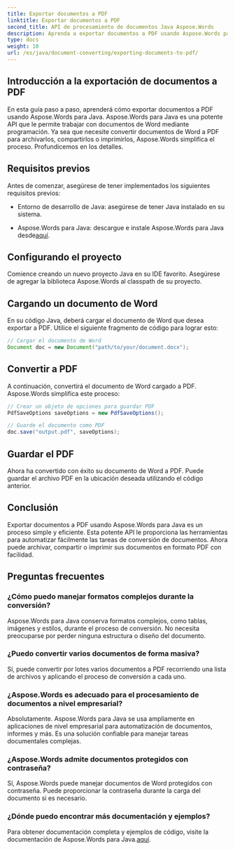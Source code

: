 ```yaml
---
title: Exportar documentos a PDF
linktitle: Exportar documentos a PDF
second_title: API de procesamiento de documentos Java Aspose.Words
description: Aprenda a exportar documentos a PDF usando Aspose.Words para Java. Esta guía paso a paso simplifica el proceso para una conversión de documentos perfecta.
type: docs
weight: 10
url: /es/java/document-converting/exporting-documents-to-pdf/
---
```


## Introducción a la exportación de documentos a PDF

En esta guía paso a paso, aprenderá cómo exportar documentos a PDF usando Aspose.Words para Java. Aspose.Words para Java es una potente API que le permite trabajar con documentos de Word mediante programación. Ya sea que necesite convertir documentos de Word a PDF para archivarlos, compartirlos o imprimirlos, Aspose.Words simplifica el proceso. Profundicemos en los detalles.

## Requisitos previos

Antes de comenzar, asegúrese de tener implementados los siguientes requisitos previos:

- Entorno de desarrollo de Java: asegúrese de tener Java instalado en su sistema.

-  Aspose.Words para Java: descargue e instale Aspose.Words para Java desde[aquí](https://releases.aspose.com/words/java/).

## Configurando el proyecto

Comience creando un nuevo proyecto Java en su IDE favorito. Asegúrese de agregar la biblioteca Aspose.Words al classpath de su proyecto.

## Cargando un documento de Word

En su código Java, deberá cargar el documento de Word que desea exportar a PDF. Utilice el siguiente fragmento de código para lograr esto:

```java
// Cargar el documento de Word
Document doc = new Document("path/to/your/document.docx");
```

## Convertir a PDF

A continuación, convertirá el documento de Word cargado a PDF. Aspose.Words simplifica este proceso:

```java
// Crear un objeto de opciones para guardar PDF
PdfSaveOptions saveOptions = new PdfSaveOptions();

// Guarde el documento como PDF
doc.save("output.pdf", saveOptions);
```

## Guardar el PDF

Ahora ha convertido con éxito su documento de Word a PDF. Puede guardar el archivo PDF en la ubicación deseada utilizando el código anterior.

## Conclusión

Exportar documentos a PDF usando Aspose.Words para Java es un proceso simple y eficiente. Esta potente API le proporciona las herramientas para automatizar fácilmente las tareas de conversión de documentos. Ahora puede archivar, compartir o imprimir sus documentos en formato PDF con facilidad.

## Preguntas frecuentes

### ¿Cómo puedo manejar formatos complejos durante la conversión?

Aspose.Words para Java conserva formatos complejos, como tablas, imágenes y estilos, durante el proceso de conversión. No necesita preocuparse por perder ninguna estructura o diseño del documento.

### ¿Puedo convertir varios documentos de forma masiva?

Sí, puede convertir por lotes varios documentos a PDF recorriendo una lista de archivos y aplicando el proceso de conversión a cada uno.

### ¿Aspose.Words es adecuado para el procesamiento de documentos a nivel empresarial?

Absolutamente. Aspose.Words para Java se usa ampliamente en aplicaciones de nivel empresarial para automatización de documentos, informes y más. Es una solución confiable para manejar tareas documentales complejas.

### ¿Aspose.Words admite documentos protegidos con contraseña?

Sí, Aspose.Words puede manejar documentos de Word protegidos con contraseña. Puede proporcionar la contraseña durante la carga del documento si es necesario.

### ¿Dónde puedo encontrar más documentación y ejemplos?

 Para obtener documentación completa y ejemplos de código, visite la documentación de Aspose.Words para Java.[aquí](https://reference.aspose.com/words/java/).